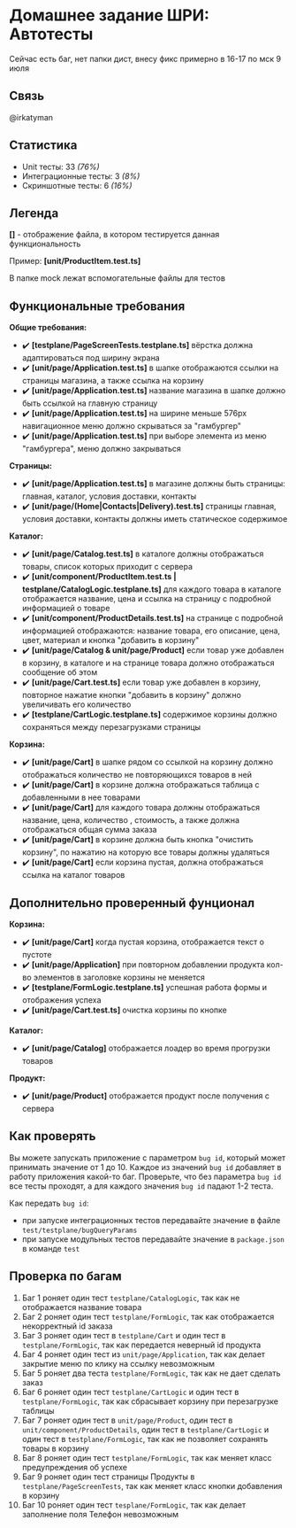 # Домашнее задание ШРИ: Автотесты

Сейчас есть баг, нет папки дист, внесу фикс примерно в 16-17 по мск 9 июля


## Связь
@irkatyman

## Статистика
- Unit тесты: 33 *(76%)*
- Интеграционные тесты: 3 *(8%)*
- Скриншотные тесты: 6 *(16%)*

## Легенда

**[<file-name>]** - отображение файла, в котором тестируется данная функциональность

Пример: **[unit/ProductItem.test.ts]**

В папке mock лежат вспомогательные файлы для тестов


## Функциональные требования

**Общие требования:**
- ✔️ **[testplane/PageScreenTests.testplane.ts]** вёрстка должна адаптироваться под ширину экрана
- ✔️ **[unit/page/Application.test.ts]** в шапке отображаются ссылки на страницы магазина, а также ссылка на корзину
- ✔️ **[unit/page/Application.test.ts]** название магазина в шапке должно быть ссылкой на главную страницу
- ✔️ **[unit/page/Application.test.ts]** на ширине меньше 576px навигационное меню должно скрываться за "гамбургер"
- ✔️ **[unit/page/Application.test.ts]** при выборе элемента из меню "гамбургера", меню должно закрываться

**Страницы:**
- ✔️ **[unit/page/Application.test.ts]** в магазине должны быть страницы: главная, каталог, условия доставки, контакты
- ✔️ **[unit/page/(Home|Contacts|Delivery).test.ts]** страницы главная, условия доставки, контакты должны иметь статическое содержимое

**Каталог:**
- ✔️ **[unit/page/Catalog.test.ts]** в каталоге должны отображаться товары, список которых приходит с сервера
- ✔️ **[unit/component/ProductItem.test.ts | testplane/CatalogLogic.testplane.ts]** для каждого товара в каталоге отображается название, цена и ссылка на страницу с подробной информацией о товаре
- ✔️ **[unit/component/ProductDetails.test.ts]** на странице с подробной информацией отображаются: название товара, его описание, цена, цвет, материал и кнопка "добавить в корзину"
- ✔️ **[unit/page/Catalog & unit/page/Product]** если товар уже добавлен в корзину, в каталоге и на странице товара должно отображаться сообщение об этом
- ✔️ **[unit/page/Cart.test.ts]** если товар уже добавлен в корзину, повторное нажатие кнопки "добавить в корзину" должно увеличивать его количество
- ✔️ **[testplane/CartLogic.testplane.ts]** содержимое корзины должно сохраняться между перезагрузками страницы

**Корзина:**
- ️✔️ **[unit/page/Cart]** в шапке рядом со ссылкой на корзину должно отображаться количество не повторяющихся товаров в ней
- ✔️ **[unit/page/Cart]** в корзине должна отображаться таблица с добавленными в нее товарами
- ✔️ **[unit/page/Cart]** для каждого товара должны отображаться название, цена, количество , стоимость, а также должна отображаться общая сумма заказа
- ✔️ **[unit/page/Cart]** в корзине должна быть кнопка "очистить корзину", по нажатию на которую все товары должны удаляться
- ✔️ **[unit/page/Cart]** если корзина пустая, должна отображаться ссылка на каталог товаров

## Дополнительно проверенный фунционал

**Корзина:**
- ✔️ **[unit/page/Cart]** когда пустая корзина, отображается текст о пустоте
- ✔️ **[unit/page/Application]** при повторном добавлении продукта кол-во элементов в заголовке корзины не меняется
- ✔️ **[testplane/FormLogic.testplane.ts]** успешная работа формы и отображения успеха
- ✔️ **[unit/page/Cart.test.ts]** очистка корзины по кнопке

**Каталог:**
- ✔️ **[unit/page/Catalog]** отображается лоадер во время прогрузки товаров

**Продукт:**
- ✔️ **[unit/page/Product]** отображается продукт после получения с сервера

## Как проверять

Вы можете запускать приложение с параметром `bug id`, который может принимать значение от 1 до 10. Каждое из значений `bug id` добавляет в работу приложения какой-то баг. Проверьте, что без параметра `bug id` все тесты проходят, а для каждого значения `bug id` падают 1-2 теста.

Как передать `bug id`:
- при запуске интеграционных тестов передавайте значение в файле `test/testplane/bugQueryParams`
- при запуске модульных тестов передавайте значение в `package.json` в команде `test`


## Проверка по багам
1. Баг 1 роняет один тест `testplane/CatalogLogic`, так как не отображается название товара
2. Баг 2 роняет один тест `testplane/FormLogic`, так как отображается некорректный id заказа
3. Баг 3 роняет один тест в `testplane/Cart` и один тест в `testplane/FormLogic`, так как передается неверный id продукта
4. Баг 4 роняет один тест из `unit/page/Application`, так как делает закрытие меню по клику на ссылку невозможным
5. Баг 5 роняет два теста `testplane/FormLogic`, так как не дает сделать заказ
6. Баг 6 роняет один тест `testplane/CartLogic` и один тест в `testplane/FormLogic`, так как сбрасывает корзину при перезагрузке таблицы
7. Баг 7 роняет один тест в `unit/page/Product`, один тест в `unit/component/ProductDetails`, один тест в `testplane/CartLogic` и один тест в `testplane/FormLogic`, так как не позволяет сохранять товары в корзину
8. Баг 8 роняет один тест `testplane/FormLogic`, так как меняет класс предупреждения об успехе
9. Баг 9 роняет один тест страницы Продукты в `testplane/PageScreenTests`, так как меняет класс кнопки добавления в корзину
10. Баг 10 роняет один тест `tesplane/FormLogic`, так как делает заполнение поля Телефон невозможным
